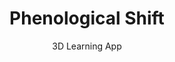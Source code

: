 ---
projectName: "3_phenologicalshift"
title: "Phenological Shift"
subtitle: "3D Learning App"

tags:
  - Science2Science
  - 3D
  - ClimateChange
  - Houdini

bgcolor: "#DFE2D8cc"

projectDescription: |
        **Xylopedia** is an app for explorative learning of micro-anatomical wood structures. 
        Students at the University for Sustainable Development in Eberswalde, Germany, now have the app to help them understand the complex anatomy of wood. 
        Based on microCT scans from the Helmholtz Centre Hereon, we created novel 3D models for real-time exploration.

credits: |
    **Client:** HNE Eberswalde *br*
    **Team:** S. Scherrer, J. Hammel, J. Lauströer, J. Stuhrmann, S. Lautner, M. Möhring*br*
    **Tools:** Unity, Blender, Cinema 4D*br*


images:
  - src: "/src/assets/projects/phenologicalshift/Phenological Shift_GalleryImage_1.webp"
    alt: "CT Image Rendering of Oak Wood 300microns"
    loading: "eager"
    to: "/"
    description:  |
        **CT scan rendering of oak wood (Quercus robur) ~300 microns (0.3mm)** *br*   
        Tool: Houdini, Rendering and custom import tool for image stacks

  - src: "/src/assets/projects/phenologicalshift/Phenological Shift_GalleryImage_2.webp"
    alt: "Xylopedia App iOS"
    to: "/"
    description:  |
        **App on Ipad; Screenshot from Web App** *br*   
         Tool: App developed in Unity (Dev: Jochen Stuhrmann)

  - src: "/src/assets/projects/phenologicalshift/Phenological Shift_GalleryImage_3.webp"
    alt: "Xylopedia App iOS"
    to: "/"
    description:  |
        **Screenshots from Web App** *br*   
         Tool: App developed in Unity (Dev: Jochen Stuhrmann)

  - src: "/src/assets/projects/phenologicalshift/Phenological Shift_GalleryImage_4.webp"
    alt: "Xylopedia App iOS"
    to: "/"
    description:  |
        **3D model of axial (red) and radial (green) parenchyma cells in oak wood (Quercus robur)** *br*   
         Tool: Houdini



---